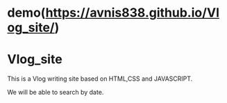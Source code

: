 # demo(https://avnis838.github.io/Vlog_site/)
# Vlog_site

This is a Vlog writing site based on HTML,CSS and JAVASCRIPT.

We will be able to search by date.

